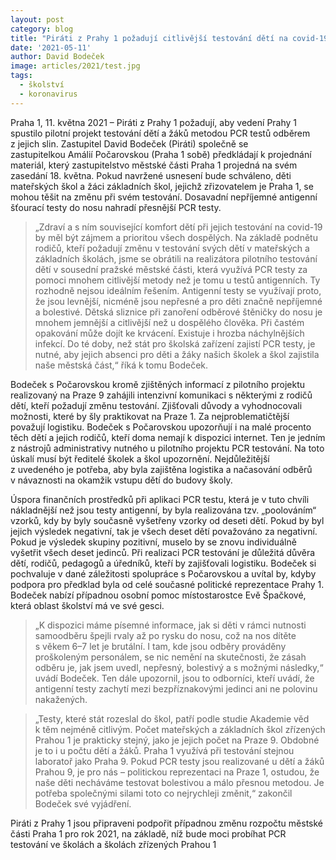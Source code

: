 ```yaml
---
layout: post
category: blog
title: "Piráti z Prahy 1 požadují citlivější testování dětí na covid-19"
date: '2021-05-11'
author: David Bodeček
image: articles/2021/test.jpg
tags:
  - školství
  - koronavirus
---
```


Praha 1, 11. května 2021 – Piráti z Prahy 1 požadují, aby vedení Prahy 1 spustilo pilotní projekt testování dětí a žáků metodou PCR testů odběrem z jejich slin.  Zastupitel David Bodeček (Piráti) společně se zastupitelkou Amálií Počarovskou (Praha 1 sobě) předkládají k projednání materiál, který zastupitelstvo městské části Praha 1 projedná na svém zasedání 18. května. Pokud navržené usnesení bude schváleno, děti mateřských škol a žáci základních škol, jejichž zřizovatelem je Praha 1, se mohou těšit na změnu při svém testování. Dosavadní nepříjemné antigenní šťourací testy do nosu nahradí přesnější PCR testy. 

> „Zdraví a s ním související komfort dětí při jejich testování na covid-19 by měl být zájmem a prioritou všech dospělých. Na základě podnětu rodičů, kteří požadují změnu v testování svých dětí v mateřských a základních školách, jsme se obrátili na realizátora pilotního testování dětí v sousední pražské městské části, která využívá PCR testy za pomoci mnohem citlivější metody než je tomu u testů antigenních. Ty rozhodně nejsou ideálním řešením. Antigenní testy se využívají proto, že jsou levnější, nicméně jsou nepřesné a pro děti značně nepříjemné a bolestivé. Dětská sliznice při zanoření odběrové štěničky do nosu je mnohem jemnější a citlivější než u dospělého člověka. Při častém opakování může dojít ke krvácení. Existuje i hrozba náchylnějších infekcí. Do té doby, než stát pro školská zařízení zajistí PCR testy, je nutné, aby jejich absenci pro děti a žáky našich školek a škol zajistila naše městská část,“ říká k tomu Bodeček. 

Bodeček s Počarovskou kromě zjištěných informací z pilotního projektu realizovaný na Praze 9 zahájili intenzivní komunikaci s některými z rodičů dětí, kteří požadují změnu testování. Zjišťovali důvody a vyhodnocovali možnosti, které by šly praktikovat na Praze 1. Za nejproblematičtější považují logistiku. Bodeček s Počarovskou upozorňují i na malé procento těch dětí a jejich rodičů, kteří doma nemají k dispozici internet. Ten je jedním z nástrojů administrativy nutného u pilotního projektu PCR testování. Na toto úskalí musí být ředitelé školek a škol upozornění. Nejdůležitější z uvedeného je potřeba, aby byla zajištěna logistika a načasování odběrů v návaznosti na okamžik vstupu dětí do budovy školy. 

Úspora finančních prostředků při aplikaci PCR testu, která je v tuto chvíli nákladnější než jsou testy antigenní, by byla realizována tzv. „poolováním“ vzorků, kdy by byly současně vyšetřeny vzorky od deseti dětí. Pokud by byl jejich výsledek negativní, tak je všech deset dětí považováno za negativní. Pokud je výsledek skupiny pozitivní, muselo by se znovu individuálně vyšetřit všech deset jedinců. 
Při realizaci PCR testování je důležitá důvěra dětí, rodičů, pedagogů a úředníků, kteří by zajišťovali logistiku.  Bodeček si pochvaluje v dané záležitosti spolupráce s Počarovskou a uvítal by, kdyby podpora pro předklad byla od celé současné politické reprezentace Prahy 1. Bodeček nabízí případnou osobní pomoc místostarostce Evě Špačkové, která oblast školství má ve své gesci.

> „K dispozici máme písemné informace, jak si děti v rámci nutnosti samoodběru špejli rvaly až po rysku do nosu, což na nos dítěte s věkem 6–7 let je brutální. I tam, kde jsou odběry prováděny proškoleným personálem, se nic nemění na skutečnosti, že zásah odběru je, jak jsem uvedl, nepřesný, bolestivý a s možnými následky,“ uvádí Bodeček. Ten dále upozornil, jsou to odborníci, kteří uvádí, že antigenní testy zachytí mezi bezpříznakovými jedinci ani ne polovinu nakažených. 

> „Testy, které stát rozeslal do škol, patří podle studie Akademie věd k těm nejméně citlivým. Počet mateřských a základních škol zřízených Prahou 1 je prakticky stejný, jako je jejich počet na Praze 9. Obdobné je to i u počtu dětí a žáků. Praha 1 využívá při testování stejnou laboratoř jako Praha 9. Pokud PCR testy jsou realizované u dětí a žáků Prahou 9, je pro nás – politickou reprezentaci na Praze 1, ostudou, že naše děti necháváme testovat bolestivou a málo přesnou metodou. Je potřeba společnými silami toto co nejrychleji změnit,“ zakončil Bodeček své vyjádření. 

Piráti z Prahy 1 jsou připraveni podpořit případnou změnu rozpočtu městské části Praha 1 pro rok 2021, na základě, níž bude moci probíhat PCR testování ve školách a školách zřízených Prahou 1
